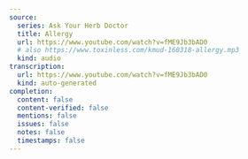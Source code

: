 ```yaml
---
source:
  series: Ask Your Herb Doctor
  title: Allergy
  url: https://www.youtube.com/watch?v=fME9Jb3bAD0
  # also https://www.toxinless.com/kmud-160318-allergy.mp3
  kind: audio
transcription:
  url: https://www.youtube.com/watch?v=fME9Jb3bAD0
  kind: auto-generated
completion:
  content: false
  content-verified: false
  mentions: false
  issues: false
  notes: false
  timestamps: false
---
```

